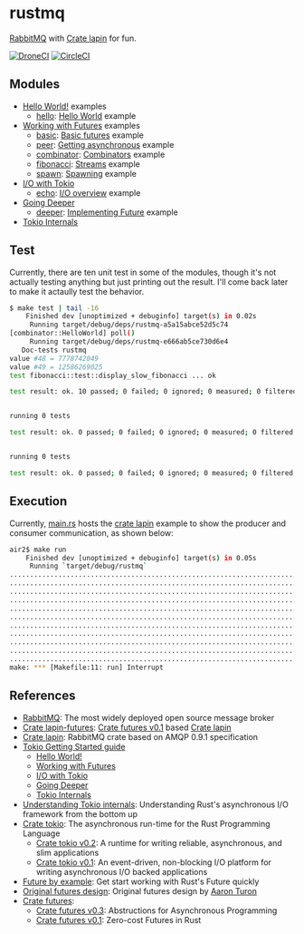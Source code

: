 # rustmq

[RabbitMQ] with [Crate lapin] for fun.

[![DroneCI]](https://cloud.drone.io/keithnoguchi/rustmq)
[![CircleCI]](https://circleci.com/gh/keithnoguchi/workflows/rustmq)

[DroneCI]: https://cloud.drone.io/api/badges/keithnoguchi/rustmq/status.svg
[CircleCI]: https://circleci.com/gh/keithnoguchi/rustmq.svg?style=svg

## Modules

- [Hello World!] examples
  - [hello]: [Hello World] example
- [Working with Futures] examples
  - [basic]: [Basic futures] example
  - [peer]: [Getting asynchronous] example
  - [combinator]: [Combinators] example
  - [fibonacci]: [Streams] example
  - [spawn]: [Spawning] example
- [I/O with Tokio]
  - [echo]: [I/O overview] example
- [Going Deeper]
  - [deeper]: [Implementing Future] example
- [Tokio Internals]

[hello]: src/hello.rs
[basic]: src/basic.rs
[peer]: src/peer.rs
[combinator]: src/combinator.rs
[fibonacci]: src/fibonacci.rs
[spawn]: src/spawn.rs
[echo]: src/echo.rs
[deeper]: src/deeper.rs
[hello world]: https://tokio.rs/docs/getting-started/hello-world/
[basic futures]: https://tokio.rs/docs/futures/basic/
[getting asynchronous]: https://tokio.rs/docs/futures/getting_asynchronous/
[combinators]: https://tokio.rs/docs/futures/combinators/
[streams]: https://tokio.rs/docs/futures/streams/
[spawning]: https://tokio.rs/docs/futures/spawning/
[i/o overview]: https://tokio.rs/docs/io/overview/
[implementing future]: https://tokio.rs/docs/going-deeper/futures/

## Test

Currently, there are ten unit test in some of the modules, though it's not
actually testing anything but just printing out the result.  I'll come back
later to make it actaully test the behavior.

```sh
$ make test | tail -16
    Finished dev [unoptimized + debuginfo] target(s) in 0.02s
     Running target/debug/deps/rustmq-a5a15abce52d5c74
[combinator::HelloWorld] poll()
     Running target/debug/deps/rustmq-e666ab5ce730d6e4
   Doc-tests rustmq
value #48 = 7778742049
value #49 = 12586269025
test fibonacci::test::display_slow_fibonacci ... ok

test result: ok. 10 passed; 0 failed; 0 ignored; 0 measured; 0 filtered out


running 0 tests

test result: ok. 0 passed; 0 failed; 0 ignored; 0 measured; 0 filtered out


running 0 tests

test result: ok. 0 passed; 0 failed; 0 ignored; 0 measured; 0 filtered out
```

## Execution

Currently, [main.rs] hosts the [crate lapin] example to show the producer
and consumer communication, as shown below:

```sh
air2$ make run
    Finished dev [unoptimized + debuginfo] target(s) in 0.05s
     Running `target/debug/rustmq`
..................................................................................................
..................................................................................................
..................................................................................................
..................................................................................................
..................................................................................................
..................................................................................................
..................................................................................................
..................................................................................................
..................................................................................................
..................................................................................................
............................................................................................................................................................................................................................................................................................................................................................................................................................................................................................................................................................................................................................................................................................................................................................................................................................................................................................................................................................................................................................................................................................................^C
make: *** [Makefile:11: run] Interrupt

```

[main.rs]: src/main.rs

## References

- [RabbitMQ]: The most widely deployed open source message broker
- [Crate lapin-futures]: [Crate futures v0.1] based [Crate lapin]
- [Crate lapin]: RabbitMQ crate based on AMQP 0.9.1 specification
- [Tokio Getting Started guide]
  - [Hello World!]
  - [Working with Futures]
  - [I/O with Tokio]
  - [Going Deeper]
  - [Tokio Internals]
- [Understanding Tokio internals]: Understanding Rust's asynchronous I/O framework from the bottom up
- [Crate tokio]: The asynchronous run-time for the Rust Programming Language
  - [Crate tokio v0.2]: A runtime for writing reliable, asynchronous, and slim applications
  - [Crate tokio v0.1]: An event-driven, non-blocking I/O platform for writing asynchronous I/O backed applications
- [Future by example]: Get start working with Rust's Future quickly
- [Original futures design]: Original futures design by [Aaron Turon]
- [Crate futures]:
  - [Crate futures v0.3]: Abstructions for Asynchronous Programming
  - [Crate futures v0.1]: Zero-cost Futures in Rust

[RabbitMQ]: https://www.rabbitmq.com
[crate lapin-futures]: https://docs.rs/lapin-futures/0.28.2/lapin_futures/
[crate lapin]: https://docs.rs/lapin/0.28.2/lapin/
[crate tokio]: https://tokio.rs/
[crate tokio v0.2]: https://docs.rs/tokio/0.2.0-alpha.6/tokio/
[crate tokio v0.1]: https://docs.rs/tokio/0.1.22/tokio/
[tokio getting-started]: https://tokio.rs/docs/getting-started/hello-world/
[tokio runtime]: https://tokio.rs/docs/getting-started/runtime/
[crate futures]: http://futures.rs/
[crate futures v0.3]: https://docs.rs/futures/0.3.1/
[crate futures v0.1]: https://docs.rs/futures/0.1.29/
[future by example]: https://docs.rs/future-by-example/0.1.0/future_by_example/
[tokio getting started guide]: https://tokio.rs/docs/overview/
[hello world!]: https://tokio.rs/docs/getting-started/hello-world/
[working with futures]: https://tokio.rs/docs/futures/overview/
[going deeper]: https://tokio.rs/docs/going-deeper/futures/
[i/o with tokio]: https://tokio.rs/docs/io/overview/
[tokio internals]: https://tokio.rs/docs/internals/intro/
[understanding tokio internals]: https://cafbit.com/post/tokio_internals/
[original futures design]: https://aturon.github.io/blog/2016/09/07/futures-design/
[Aaron Turon]: https://aturon.github.io/blog/
